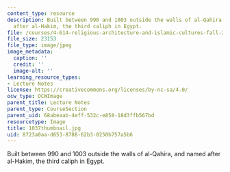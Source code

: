 ```yaml
---
content_type: resource
description: Built between 990 and 1003 outside the walls of al-Qahira, and named
  after al-Hakim, the third caliph in Egypt.
file: /courses/4-614-religious-architecture-and-islamic-cultures-fall-2002/8723a0aad653878862b30250b757a5b6_1037thumbnail.jpg
file_size: 23153
file_type: image/jpeg
image_metadata:
  caption: ''
  credit: ''
  image-alt: ''
learning_resource_types:
- Lecture Notes
license: https://creativecommons.org/licenses/by-nc-sa/4.0/
ocw_type: OCWImage
parent_title: Lecture Notes
parent_type: CourseSection
parent_uid: 68abeaab-4eff-532c-e858-18d3ffb567bd
resourcetype: Image
title: 1037thumbnail.jpg
uid: 8723a0aa-d653-8788-62b3-0250b757a5b6
---
```

Built between 990 and 1003 outside the walls of al-Qahira, and named after al-Hakim, the third caliph in Egypt.
